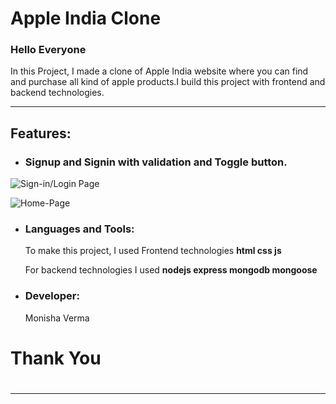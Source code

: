 <h1>Apple India Clone</h1>

<h3>Hello Everyone</h3>

<p>In this Project, I made a clone of Apple India website where you can find and purchase all kind of apple products.I build this project with frontend and backend technologies.</p>

***

<h2>Features:</h2>

* <h3>Signup and Signin with validation and Toggle button.</h3>
![Sign-in/Login Page](https://github.com/rocklee04/habitual-oatmeal-3228/assets/113840899/4cd83b7a-4395-4699-9a20-3f958094e097)


![Home-Page](https://github.com/rocklee04/habitual-oatmeal-3228/assets/113840899/e4af68f6-63d6-4c31-8e49-d1537a172e26)


* <h3>Languages and Tools:</h3>

  <p>To make this project, I used Frontend technologies <strong>html css js</strong *** <p>
  <p>For backend technologies I used <strong>nodejs express mongodb mongoose</strong> <p> 
  
* <h3>Developer:</h3>
  
  <p>Monisha Verma</p> 


<h1>Thank You<h1>

***
